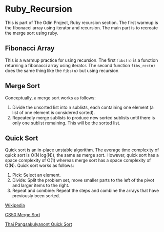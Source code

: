 # Ruby_Recursion
This is part of The Odin Project, Ruby recursion section. The first warmup is the fibonacci array using iterator and recursion. The main part is to recreate the merge sort using ruby.
## Fibonacci Array
This is a warmup practice for using recursion. The first ```fibs(n)``` is a function returning a fibonacci array using iterator. The second function ```fibs_rec(n)``` does the same thing like the ```fibs(n)``` but using recursion.

## Merge Sort
Conceptually, a merge sort works as follows:

  1. Divide the unsorted list into n sublists, each containing one element (a list of one element is considered sorted).
  2. Repeatedly merge sublists to produce new sorted sublists until there is only one sublist remaining. This will be the sorted list.

## Quick Sort
Quick sort is an in-place unstable algorithm. The average time complexity of quick sort is O(N log(N)), the same as merge sort. However, quick sort has a space complexity of O(1) whereas merge sort has a space complexity of O(N). Quick sort works as follows:

  1. Pick: Select an element.
  2. Divide: Split the problem set, move smaller parts to the left of the pivot and larger items to the right.
  3. Repeat and combine: Repeat the steps and combine the arrays that have previously been sorted.

[Wikipedia](https://en.wikipedia.org/wiki/Merge_sort) 

[CS50 Merge Sort](https://www.youtube.com/watch?v=Ns7tGNbtvV4&feature=youtu.be)

[Thai Pangsakulyanont Quick Sort](http://me.dt.in.th/page/Quicksort/)